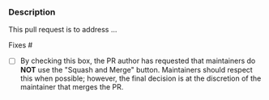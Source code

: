 <!-- This comments are hidden when you submit the pull request,
so you do not need to remove them! -->

<!-- Please be sure to check out our contributing guidelines,
https://github.com/astropy/astropy/blob/main/CONTRIBUTING.md .
Please be sure to check out our code of conduct,
https://github.com/astropy/astropy/blob/main/CODE_OF_CONDUCT.md . -->

<!-- If you are new or need to be re-acquainted with Astropy
contributing workflow, please see
http://docs.astropy.org/en/latest/development/workflow/development_workflow.html .
There is even a practical example at
https://docs.astropy.org/en/latest/development/workflow/git_edit_workflow_examples.html#astropy-fix-example . -->

<!-- Please just have a quick search on GitHub to see if a similar
pull request has already been posted.
We have old closed pull requests that might provide useful code or ideas
that directly tie in with your pull request. -->

<!-- We have several automatic features that run when a pull request is open.
They can appear daunting but do not worry because maintainers will help
you navigate them, if necessary. -->

### Description
<!-- Provide a general description of what your pull request does.
Complete the following sentence and add relevant details as you see fit. -->

<!-- In addition please ensure that the pull request title is descriptive
and allows maintainers to infer the applicable subpackage(s). -->

<!-- READ THIS FOR MANUAL BACKPORT FROM A MAINTAINER:
Apply "skip-basebranch-check" label **before** you open the PR! -->

This pull request is to address ...

<!-- If the pull request closes any open issues you can add this.
If you replace <Issue Number> with a number, GitHub will automatically link it.
If this pull request is unrelated to any issues, please remove
the following line. -->

Fixes #<Issue Number>

<!-- Optional opt-out -->

- [ ] By checking this box, the PR author has requested that maintainers do **NOT** use the "Squash and Merge" button. Maintainers should respect this when possible; however, the final decision is at the discretion of the maintainer that merges the PR.

